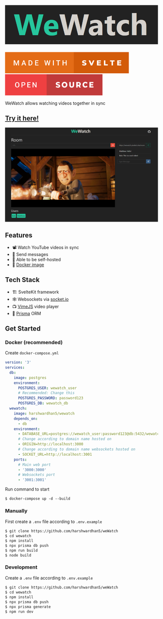 # ![WeWatch logo](https://raw.githubusercontent.com/harshwardhan5/wewatch/master/github/logo.png)


![screenshot](https://raw.githubusercontent.com/harshwardhan5/wewatch/master/github/made-with-svelte.svg)
![image](https://raw.githubusercontent.com/harshwardhan5/wewatch/master/github/open-source.svg)


WeWatch allows watching videos together in sync

## [Try it here!](https)

![Screenshot](https://raw.githubusercontent.com/harshwardhan5/wewatch/master/github/screenshot.png)

## Features

- 📽️ Watch YouTube videos in sync
- 💬 Send messages
- 👷 Able to be self-hosted
- 🐳 [Docker image](https://hub.docker.com/r/harshwardhan5/wewatch)

## Tech Stack

- 🏗️ SvelteKit framework
- 🕸️ Websockets via [socket.io](https://socket.io/)
- 📺 [VimeJS](https://vimejs.com/) video player
- 📝 [Prisma](https://www.prisma.io/) ORM

## Get Started

### Docker (recommended)

Create `docker-compose.yml`

```yml
version: '3'
services:
  db:
    image: postgres
    environment:
      POSTGRES_USER: wewatch_user
      # Recommended: Change this
      POSTGRES_PASSWORD: password123
      POSTGRES_DB: wewatch_db
  wewatch:
    image: harshwardhan5/wewatch
    depends_on:
      - db
    environment:
      - DATABASE_URL=postgres://wewatch_user:password123@db:5432/wewatch_db
      # Change according to domain name hosted on
      - ORIGIN=http://localhost:3000
      # Change according to domain name websockets hosted on
      - SOCKET_URL=http://localhost:3001
    ports:
      # Main web port
      - '3000:3000'
      # Websockets port
      - '3001:3001'
```

Run command to start

```console
$ docker-compose up -d --build
```

### Manually

First create a `.env` file according to `.env.example`

```console
$ git clone https://github.com/harshwardhan5/weWatch
$ cd wewatch
$ npm install
$ npx prisma db push
$ npm run build
$ node build
```

### Development

Create a `.env` file according to `.env.example`

```console
$ git clone https://github.com/harshwardhan5/weWatch
$ cd wewatch
$ npm install
$ npx prisma db push
$ npx prisma generate
$ npm run dev
```
#
